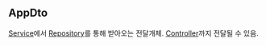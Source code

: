 ﻿## AppDto
[Service](../AppService/)에서 [Repository](../AppRepository/)를 통해 받아오는 전달개체. [Controller](../AppBackend/Controllers/)까지 전달될 수 있음.